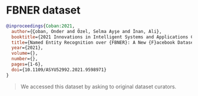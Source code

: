 # FBNER dataset

```bibtex
@inproceedings{Coban:2021,
  author={Çoban, Onder and Özel, Selma Ayşe and İnan, Ali},
  booktitle={2021 Innovations in Intelligent Systems and Applications Conference (ASYU)},
  title={Named Entity Recognition over {FBNER}: A New {F}acebook Dataset in {T}urkish},
  year={2021},
  volume={},
  number={},
  pages={1-6},
  doi={10.1109/ASYU52992.2021.9598971}
}
```

> We accessed this dataset by asking to original dataset curators.